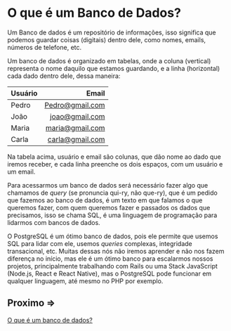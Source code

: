 # O que é um Banco de Dados?

Um Banco de dados é um repositório de informações, isso significa que podemos guardar coisas (digitais) dentro dele, como nomes, emails, números de telefone, etc.

Um banco de dados é organizado em tabelas, onde a coluna (vertical) representa o nome daquilo que estamos guardando, e a linha (horizontal) cada dado dentro dele, dessa maneira:

| Usuário |           Email |
| :------ | --------------: |
| Pedro   | Pedro@gmail.com |
| João    |  joao@gmail.com |
| Maria   | maria@gmail.com |
| Carla   | carla@gmail.com |

Na tabela acima, usuário e email são colunas, que dão nome ao dado que iremos receber, e cada linha preenche os dois espaços, com um usuário e um email.

Para acessarmos um banco de dados será necessário fazer algo que chamamos de _query_ (se pronuncia qui-ry, não que-ry), que é um pedido que fazemos ao banco de dados, é um texto em que falamos o que queremos fazer, com quem queremos fazer e passados os dados que precisamos, isso se chama SQL, é uma linguagem de programação para lidarmos com bancos de dados.

O PostgreSQL é um ótimo banco de dados, pois ele permite que usemos SQL para lidar com ele, usemos _queries_ complexas, integridade transacional, etc. Muitas dessas nós não iremos aprender e não nos fazem diferença no início, mas ele é um ótimo banco para escalarmos nossos projetos, principalmente trabalhando com Rails ou uma Stack JavaScript (Node.js, React e React Native), mas o PostgreSQL pode funcionar em qualquer linguagem, até mesmo no PHP por exemplo.

## Proximo =>

[O que é um banco de dados?](../criando-usuario/README.md)
